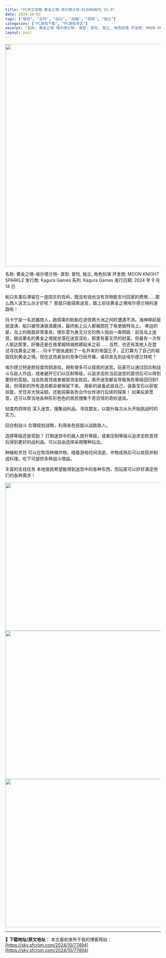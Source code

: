 ```yaml
---
title: "PC中文攻略 黄金之境-埃尔德兰特-ELDORANTE V1.0"
date: 2024-10-03
tags: ["冒险", "合作", "战斗", "战略", "探索", "独立"]
categories: ["PC游戏下载", "PC游戏专区"]
excerpt: "名称: 黄金之境-埃尔德兰特- 类型: 冒险, 独立, 角色扮演 开发商: MOON KNIGHT SPARKLE 发行商: Kagura Games 系列: Kagura Games 发行日期: 2024 年 9 月 14 日 船只失事后滞留在一座陌生的岛屿，既没有钱也没有货物能支付回家的费用……&hellip;"
layout: post
---
```


<img class="aligncenter size-full wp-image-77498" src="https://sky.sfcrom.com/wp-content/uploads/2024/10/2024100302255193.webp" alt="" width="520" height="720" />

名称: 黄金之境-埃尔德兰特-
类型: 冒险, 独立, 角色扮演
开发商: MOON KNIGHT SPARKLE
发行商: Kagura Games
系列: Kagura Games
发行日期: 2024 年 9 月 14 日

船只失事后滞留在一座陌生的岛屿，既没有钱也没有货物能支付回家的费用……那么商人该怎么办才好呢？ 那就只能探索迷宫，踏上前往黄金之境埃尔德兰特的道路啦！

玛卡宁是一名武器商人，她搭乘的航船在途径两大洲之间时遭遇不测。海神唤起层层波涛，船只被惊涛骇浪裹挟，最终船上众人都被困在了格里姆特岛上。
幸运的是，岛上的局面非常善良，很乐意为身无分文的商人指出一条明路：前往岛上迷宫，据说著名的黄金之境就坐落在迷宫深处，那里有着无尽的财富。但最有一次有人抵达那里，好像还是在格里姆特城修建起来之前……
当然，也还有其他人在尝试寻找黄金之境……玛卡宁很快遇到了一名外来的帝国王子，正打算为了自己的祖国找到黄金之境。现在这场紧张的竞争已经开幕，谁将首先到达埃尔德兰特呢？

埃尔德兰特是款轻度肉鸽游戏，拥有很多可以探索的迷宫。玩家可以通过回合制战斗与敌人作战，或者避开它们以压制等级，以追求击败当前迷宫的首领后可以得到更好的奖励。当击败首领或者被首领击败后，离开迷宫都会导致角色等级回归到1级，但得到的所有道具都会被保留下来。
用新的装备武装自己，装备宝石以获取技能，烹饪并大快朵颐，还能招募各色合作伙伴进行后续的探索！
如果玩家愿意，还可以帮当地各种形形色色的居民搜集千奇百怪的奇妙道具。

轻度肉鸽体验
深入迷宫，搜集战利品，寻找盟友，以提升每次从头开始挑战时的实力。

回合制战斗
合理规划战略，利用各色技能以战胜敌人。

选择等级还是奖励？
打倒迷宫中的敌人提升等级，或者压制等级以追求击败首领后得到更好的战利品。可以自由选择采用哪种玩法。

种植和烹饪
可以在牧场种植作物，随着游戏时间流逝，作物成熟后可以收获并制成料理，吃下可提供多种战斗增益。

丰富的支线任务
本地居民希望能得到迷宫中的各种东西，而玩家可以好好满足他们的各种需求！

<img class="aligncenter size-full wp-image-77497" src="https://sky.sfcrom.com/wp-content/uploads/2024/10/2024100302255056.webp" alt="" width="640" height="480" /> <img class="aligncenter size-full wp-image-77496" src="https://sky.sfcrom.com/wp-content/uploads/2024/10/20241003022549100.webp" alt="" width="640" height="480" /> <img class="aligncenter size-full wp-image-77495" src="https://sky.sfcrom.com/wp-content/uploads/2024/10/2024100302254814.webp" alt="" width="640" height="480" />

---
📖 **下载地址/原文地址：** 本文最初发布于我的博客网站：[https://sky.sfcrom.com/2024/10/77494](https://sky.sfcrom.com/2024/10/77494)
